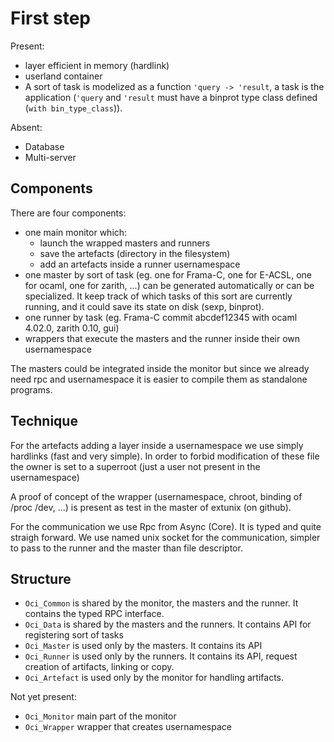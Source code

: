 # First step #

Present:
 * layer efficient in memory (hardlink)
 * userland container
 * A sort of task is modelized as a function `'query -> 'result`, a
   task is the application (`'query` and `'result` must have a binprot
   type class defined (`with bin_type_class`)).

Absent:
 * Database
 * Multi-server

## Components ##

There are four components:
* one main monitor which:
  * launch the wrapped masters and runners
  * save the artefacts (directory in the filesystem)
  * add an artefacts inside a runner usernamespace
* one master by sort of task (eg. one for Frama-C, one for E-ACSL, one
for ocaml, one for zarith, ...) can be generated automatically or can be specialized. It keep
track of which tasks of this sort are currently running, and it could
save its state on disk (sexp, binprot).
* one runner by task (eg. Frama-C commit abcdef12345 with ocaml 4.02.0, zarith 0.10, gui)
* wrappers that execute the masters and the runner inside their own usernamespace


The masters could be integrated inside the monitor but since we
already need rpc and usernamespace it is easier to compile them as
standalone programs.

## Technique ##

For the artefacts adding a layer inside a usernamespace we use simply
hardlinks (fast and very simple). In order to forbid modification of these
file the owner is set to a superroot (just a user not present in the
usernamespace)

A proof of concept of the wrapper (usernamespace, chroot, binding of
/proc /dev, ...) is present as test in the master of extunix (on github).

For the communication we use Rpc from Async (Core). It is typed and
quite straigh forward. We use named unix socket for the communication,
simpler to pass to the runner and the master than file descriptor.

## Structure ##
* `Oci_Common` is shared by the monitor, the masters and the runner.
It contains the typed RPC interface.
* `Oci_Data` is shared by the masters and the runners. It contains API
for registering sort of tasks
* `Oci_Master` is used only by the masters. It contains its API
* `Oci_Runner` is used only by the runners. It contains its API,
request creation of artifacts, linking or copy.
* `Oci_Artefact` is used only by the monitor for handling artifacts.

Not yet present:
* `Oci_Monitor` main part of the monitor
* `Oci_Wrapper` wrapper that creates usernamespace
